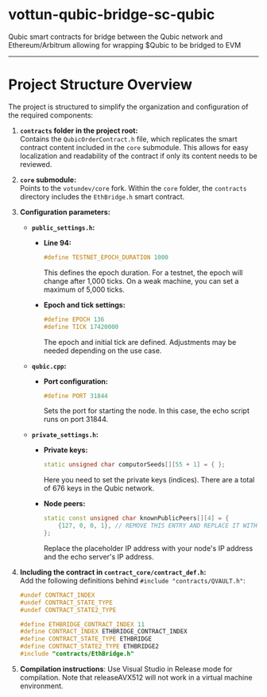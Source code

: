 # vottun-qubic-bridge-sc-qubic
Qubic smart contracts for bridge between the Qubic network and Ethereum/Arbitrum allowing for wrapping $Qubic to be bridged to EVM

---

# Project Structure Overview

The project is structured to simplify the organization and configuration of the required components:

1. **`contracts` folder in the project root:**  
   Contains the `QubicOrderContract.h` file, which replicates the smart contract content included in the `core` submodule. This allows for easy localization and readability of the contract if only its content needs to be reviewed.

2. **`core` submodule:**  
   Points to the `votundev/core` fork. Within the `core` folder, the `contracts` directory includes the `EthBridge.h` smart contract.

3. **Configuration parameters:**

   - **`public_settings.h`:**
     - **Line 94:**  
       ```cpp
       #define TESTNET_EPOCH_DURATION 1000
       ```
       This defines the epoch duration. For a testnet, the epoch will change after 1,000 ticks. On a weak machine, you can set a maximum of 5,000 ticks.

     - **Epoch and tick settings:**  
       ```cpp
       #define EPOCH 136
       #define TICK 17420000
       ```
       The epoch and initial tick are defined. Adjustments may be needed depending on the use case.

   - **`qubic.cpp`:**
     - **Port configuration:**  
       ```cpp
       #define PORT 31844
       ```
       Sets the port for starting the node. In this case, the echo script runs on port 31844.

   - **`private_settings.h`:**
     - **Private keys:**  
       ```cpp
       static unsigned char computorSeeds[][55 + 1] = { };
       ```
       Here you need to set the private keys (indices). There are a total of 676 keys in the Qubic network.

     - **Node peers:**  
       ```cpp
       static const unsigned char knownPublicPeers[][4] = {
           {127, 0, 0, 1}, // REMOVE THIS ENTRY AND REPLACE IT WITH YOUR OWN IP ADDRESSES
       };
       ```
       Replace the placeholder IP address with your node's IP address and the echo server's IP address.

4. **Including the contract in `contract_core/contract_def.h`:**  
   Add the following definitions behind `#include "contracts/QVAULT.h"`:
   ```cpp
   #undef CONTRACT_INDEX
   #undef CONTRACT_STATE_TYPE
   #undef CONTRACT_STATE2_TYPE

   #define ETHBRIDGE_CONTRACT_INDEX 11
   #define CONTRACT_INDEX ETHBRIDGE_CONTRACT_INDEX
   #define CONTRACT_STATE_TYPE ETHBRIDGE
   #define CONTRACT_STATE2_TYPE ETHBRIDGE2
   #include "contracts/EthBridge.h"
    ```
5. **Compilation instructions**:
Use Visual Studio in Release mode for compilation. Note that releaseAVX512 will not work in a virtual machine environment.
